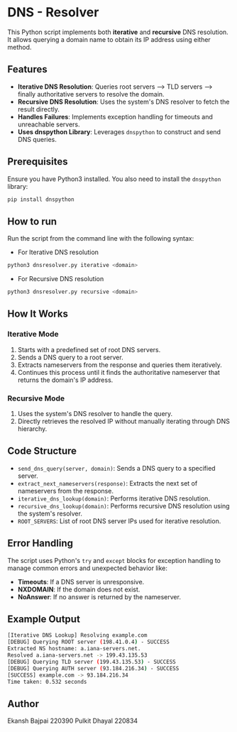 
# DNS - Resolver

This Python script implements both **iterative** and **recursive** DNS resolution. It allows querying a domain name to obtain its IP address using either method.

## Features

-   **Iterative DNS Resolution**: Queries root servers --> TLD servers --> finally authoritative servers to resolve the domain.
-   **Recursive DNS Resolution**: Uses the system's DNS resolver to fetch the result directly.
-   **Handles Failures**: Implements exception handling for timeouts and unreachable servers.
-   **Uses dnspython Library**: Leverages `dnspython` to construct and send DNS queries.

## Prerequisites

Ensure you have Python3 installed. You also need to install the `dnspython` library:

```bash
pip install dnspython
```

## How to run

Run the script from the command line with the following syntax:

- For Iterative DNS resolution
```bash
python3 dnsresolver.py iterative <domain>
```
- For Recursive DNS resolution
```bash
python3 dnsresolver.py recursive <domain>
```

## How It Works

### Iterative Mode

1.  Starts with a predefined set of root DNS servers.
2.  Sends a DNS query to a root server.
3.  Extracts nameservers from the response and queries them iteratively.
4.  Continues this process until it finds the authoritative nameserver that returns the domain's IP address.

### Recursive Mode

1.  Uses the system's DNS resolver to handle the query.
2.  Directly retrieves the resolved IP without manually iterating through DNS hierarchy.

## Code Structure

-   `send_dns_query(server, domain)`: Sends a DNS query to a specified server.
-   `extract_next_nameservers(response)`: Extracts the next set of nameservers from the response.
-   `iterative_dns_lookup(domain)`: Performs iterative DNS resolution.
-   `recursive_dns_lookup(domain)`: Performs recursive DNS resolution using the system's resolver.
-   `ROOT_SERVERS`: List of root DNS server IPs used for iterative resolution.

## Error Handling

The script uses Python's `try` and `except` blocks for exception handling to manage common errors and unexpected behavior like:

-   **Timeouts**: If a DNS server is unresponsive.
-   **NXDOMAIN**: If the domain does not exist.
-   **NoAnswer**: If no answer is returned by the nameserver.

## Example Output

```bash
[Iterative DNS Lookup] Resolving example.com
[DEBUG] Querying ROOT server (198.41.0.4) - SUCCESS
Extracted NS hostname: a.iana-servers.net.
Resolved a.iana-servers.net -> 199.43.135.53
[DEBUG] Querying TLD server (199.43.135.53) - SUCCESS
[DEBUG] Querying AUTH server (93.184.216.34) - SUCCESS
[SUCCESS] example.com -> 93.184.216.34
Time taken: 0.532 seconds

```

## Author

Ekansh Bajpai 220390
Pulkit Dhayal 220834

